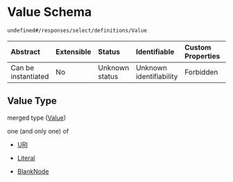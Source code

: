 # Value Schema

```txt
undefined#/responses/select/definitions/Value
```



| Abstract            | Extensible | Status         | Identifiable            | Custom Properties | Additional Properties | Access Restrictions | Defined In                                                                     |
| :------------------ | :--------- | :------------- | :---------------------- | :---------------- | :-------------------- | :------------------ | :----------------------------------------------------------------------------- |
| Can be instantiated | No         | Unknown status | Unknown identifiability | Forbidden         | Allowed               | none                | [okp4-cognitarium.json\*](schema/okp4-cognitarium.json "open original schema") |

## Value Type

merged type ([Value](okp4-cognitarium-responses-selectresponse-definitions-value.md))

one (and only one) of

*   [URI](okp4-cognitarium-responses-selectresponse-definitions-value-oneof-uri.md "check type definition")

*   [Literal](okp4-cognitarium-responses-selectresponse-definitions-value-oneof-literal.md "check type definition")

*   [BlankNode](okp4-cognitarium-responses-selectresponse-definitions-value-oneof-blanknode.md "check type definition")
